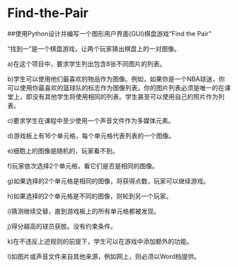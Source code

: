 # Find-the-Pair
##使用Python设计并编写一个图形用户界面(GUI)棋盘游戏“Find the Pair”

“找到一”是一个棋盘游戏，让两个玩家猜出棋盘上的一对图像。

a)在这个项目中，要求学生列出包含8张不同图片的列表。

b)学生可以使用他们最喜欢的物品作为图像。例如，如果你是一个NBA球迷，你可以使用你最喜欢的篮球队的标志作为图像列表。你的图片列表必须是唯一的在课堂上，即没有其他学生将使用相同的列表。学生甚至可以使用自己的照片作为列表。

c)要求学生在课程中至少使用一个声音文件作为多媒体元素。

d)游戏板上有16个单元格，每个单元格代表列表的一个图像。

e)细胞上的图像是随机的，玩家看不到。

f)玩家依次选择2个单元格，看它们是否是相同的图像。

g)如果选择的2个单元格是相同的图像，将获得点数，玩家可以继续游戏。

h)如果选择的2个单元格是不同的图像，则轮到另一个玩家。

i)猜测继续交替，直到游戏板上的所有单元格都被发现。

j)得分越高的球员获胜。没有约束条件。

k)在不违反上述规则的前提下，学生可以在游戏中添加额外的功能。

l)如图片或声音文件来自其他来源，例如网上，则必须以Word档提供。
